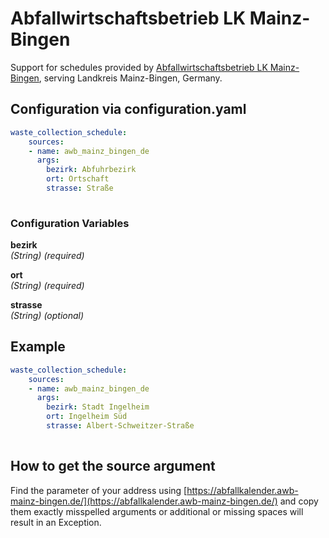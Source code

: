 # Abfallwirtschaftsbetrieb LK Mainz-Bingen

Support for schedules provided by [Abfallwirtschaftsbetrieb LK Mainz-Bingen](https://www.awb-mainz-bingen.de/), serving Landkreis Mainz-Bingen, Germany.

## Configuration via configuration.yaml

```yaml
waste_collection_schedule:
    sources:
    - name: awb_mainz_bingen_de
      args:
        bezirk: Abfuhrbezirk
        ort: Ortschaft
        strasse: Straße
        
```

### Configuration Variables

**bezirk**  
*(String) (required)*

**ort**  
*(String) (required)*

**strasse**  
*(String) (optional)*

## Example

```yaml
waste_collection_schedule:
    sources:
    - name: awb_mainz_bingen_de
      args:
        bezirk: Stadt Ingelheim
        ort: Ingelheim Süd
        strasse: Albert-Schweitzer-Straße
        
```

## How to get the source argument

Find the parameter of your address using [https://abfallkalender.awb-mainz-bingen.de/](https://abfallkalender.awb-mainz-bingen.de/) and copy them exactly misspelled arguments or additional or missing spaces will result in an Exception.
